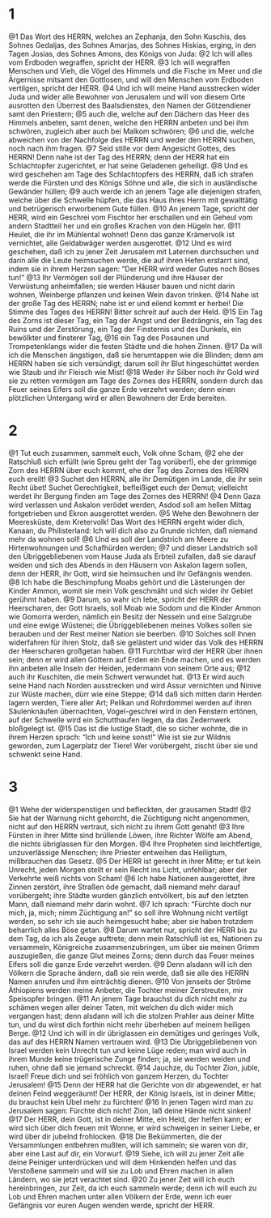 # 1 
@1 Das Wort des HERRN, welches an Zephanja, den Sohn Kuschis, des Sohnes Gedaljas, des Sohnes Amarjas, des Sohnes Hiskias, erging, in den Tagen Josias, des Sohnes Amons, des Königs von Juda: 
@2 Ich will alles vom Erdboden wegraffen, spricht der HERR. 
@3 Ich will wegraffen Menschen und Vieh, die Vögel des Himmels und die Fische im Meer und die Ärgernisse mitsamt den Gottlosen, und will den Menschen vom Erdboden vertilgen, spricht der HERR. 
@4 Und ich will meine Hand ausstrecken wider Juda und wider alle Bewohner von Jerusalem und will von diesem Orte ausrotten den Überrest des Baalsdienstes, den Namen der Götzendiener samt den Priestern; 
@5 auch die, welche auf den Dächern das Heer des Himmels anbeten, samt denen, welche den HERRN anbeten und bei ihm schwören, zugleich aber auch bei Malkom schwören; 
@6 und die, welche abweichen von der Nachfolge des HERRN und weder den HERRN suchen, noch nach ihm fragen. 
@7 Seid stille vor dem Angesicht Gottes, des HERRN! Denn nahe ist der Tag des HERRN; denn der HERR hat ein Schlachtopfer zugerichtet, er hat seine Geladenen geheiligt. 
@8 Und es wird geschehen am Tage des Schlachtopfers des HERRN, daß ich strafen werde die Fürsten und des Königs Söhne und alle, die sich in ausländische Gewänder hüllen; 
@9 auch werde ich an jenem Tage alle diejenigen strafen, welche über die Schwelle hüpfen, die das Haus ihres Herrn mit gewalttätig und betrügerisch erworbenem Gute füllen. 
@10 An jenem Tage, spricht der HERR, wird ein Geschrei vom Fischtor her erschallen und ein Geheul vom andern Stadtteil her und ein großes Krachen von den Hügeln her. 
@11 Heulet, die ihr im Mühlental wohnet! Denn das ganze Krämervolk ist vernichtet, alle Geldabwäger werden ausgerottet. 
@12 Und es wird geschehen, daß ich zu jener Zeit Jerusalem mit Laternen durchsuchen und darin alle die Leute heimsuchen werde, die auf ihren Hefen erstarrt sind, indem sie in ihrem Herzen sagen: “Der HERR wird weder Gutes noch Böses tun!” 
@13 Ihr Vermögen soll der Plünderung und ihre Häuser der Verwüstung anheimfallen; sie werden Häuser bauen und nicht darin wohnen, Weinberge pflanzen und keinen Wein davon trinken. 
@14 Nahe ist der große Tag des HERRN; nahe ist er und eilend kommt er herbei! Die Stimme des Tages des HERRN! Bitter schreit auf auch der Held. 
@15 Ein Tag des Zorns ist dieser Tag, ein Tag der Angst und der Bedrängnis, ein Tag des Ruins und der Zerstörung, ein Tag der Finsternis und des Dunkels, ein bewölkter und finsterer Tag, 
@16 ein Tag des Posaunen und Trompetenklangs wider die festen Städte und die hohen Zinnen. 
@17 Da will ich die Menschen ängstigen, daß sie herumtappen wie die Blinden; denn am HERRN haben sie sich versündigt; darum soll ihr Blut hingeschüttet werden wie Staub und ihr Fleisch wie Mist! 
@18 Weder ihr Silber noch ihr Gold wird sie zu retten vermögen am Tage des Zornes des HERRN, sondern durch das Feuer seines Eifers soll die ganze Erde verzehrt werden; denn einen plötzlichen Untergang wird er allen Bewohnern der Erde bereiten. 

# 2 
@1 Tut euch zusammen, sammelt euch, Volk ohne Scham, 
@2 ehe der Ratschluß sich erfüllt (wie Spreu geht der Tag vorüber!), ehe der grimmige Zorn des HERRN über euch kommt, ehe der Tag des Zornes des HERRN euch ereilt! 
@3 Suchet den HERRN, alle ihr Demütigen im Lande, die ihr sein Recht übet! Suchet Gerechtigkeit, befleißiget euch der Demut; vielleicht werdet ihr Bergung finden am Tage des Zornes des HERRN! 
@4 Denn Gaza wird verlassen und Askalon verödet werden, Asdod soll am hellen Mittag fortgetrieben und Ekron ausgerottet werden. 
@5 Wehe den Bewohnern der Meeresküste, dem Kretervolk! Das Wort des HERRN ergeht wider dich, Kanaan, du Philisterland: Ich will dich also zu Grunde richten, daß niemand mehr da wohnen soll! 
@6 Und es soll der Landstrich am Meere zu Hirtenwohnungen und Schafhürden werden; 
@7 und dieser Landstrich soll den Übriggebliebenen vom Hause Juda als Erbteil zufallen, daß sie darauf weiden und sich des Abends in den Häusern von Askalon lagern sollen, denn der HERR, ihr Gott, wird sie heimsuchen und ihr Gefängnis wenden. 
@8 Ich habe die Beschimpfung Moabs gehört und die Lästerungen der Kinder Ammon, womit sie mein Volk geschmäht und sich wider ihr Gebiet gerühmt haben. 
@9 Darum, so wahr ich lebe, spricht der HERR der Heerscharen, der Gott Israels, soll Moab wie Sodom und die Kinder Ammon wie Gomorra werden, nämlich ein Besitz der Nesseln und eine Salzgrube und eine ewige Wüstenei; die Übriggebliebenen meines Volkes sollen sie berauben und der Rest meiner Nation sie beerben. 
@10 Solches soll ihnen widerfahren für ihren Stolz, daß sie gelästert und wider das Volk des HERRN der Heerscharen großgetan haben. 
@11 Furchtbar wird der HERR über ihnen sein; denn er wird allen Göttern auf Erden ein Ende machen, und es werden ihn anbeten alle Inseln der Heiden, jedermann von seinem Orte aus; 
@12 auch ihr Kuschiten, die mein Schwert verwundet hat. 
@13 Er wird auch seine Hand nach Norden ausstrecken und wird Assur vernichten und Ninive zur Wüste machen, dürr wie eine Steppe; 
@14 daß sich mitten darin Herden lagern werden, Tiere aller Art; Pelikan und Rohrdommel werden auf ihren Säulenknäufen übernachten, Vogel-geschrei wird in den Fenstern ertönen, auf der Schwelle wird ein Schutthaufen liegen, da das Zedernwerk bloßgelegt ist. 
@15 Das ist die lustige Stadt, die so sicher wohnte, die in ihrem Herzen sprach: “Ich und keine sonst!” Wie ist sie zur Wildnis geworden, zum Lagerplatz der Tiere! Wer vorübergeht, zischt über sie und schwenkt seine Hand. 

# 3 
@1 Wehe der widerspenstigen und befleckten, der grausamen Stadt! 
@2 Sie hat der Warnung nicht gehorcht, die Züchtigung nicht angenommen, nicht auf den HERRN vertraut, sich nicht zu ihrem Gott genaht! 
@3 Ihre Fürsten in ihrer Mitte sind brüllende Löwen, ihre Richter Wölfe am Abend, die nichts übriglassen für den Morgen. 
@4 Ihre Propheten sind leichtfertige, unzuverlässige Menschen; ihre Priester entweihen das Heiligtum, mißbrauchen das Gesetz. 
@5 Der HERR ist gerecht in ihrer Mitte; er tut kein Unrecht, jeden Morgen stellt er sein Recht ins Licht, unfehlbar; aber der Verkehrte weiß nichts von Scham! 
@6 Ich habe Nationen ausgerottet, ihre Zinnen zerstört, ihre Straßen öde gemacht, daß niemand mehr darauf vorübergeht; ihre Städte wurden gänzlich entvölkert, bis auf den letzten Mann, daß niemand mehr darin wohnt. 
@7 Ich sprach: “Fürchte doch nur mich, ja, mich; nimm Züchtigung an!” so soll ihre Wohnung nicht vertilgt werden, so sehr ich sie auch heimgesucht habe; aber sie haben trotzdem beharrlich alles Böse getan. 
@8 Darum wartet nur, spricht der HERR bis zu dem Tag, da ich als Zeuge auftrete; denn mein Ratschluß ist es, Nationen zu versammeln, Königreiche zusammenzubringen, um über sie meinen Grimm auszugießen, die ganze Glut meines Zorns; denn durch das Feuer meines Eifers soll die ganze Erde verzehrt werden. 
@9 Denn alsdann will ich den Völkern die Sprache ändern, daß sie rein werde, daß sie alle des HERRN Namen anrufen und ihm einträchtig dienen. 
@10 Von jenseits der Ströme Äthiopiens werden meine Anbeter, die Tochter meiner Zerstreuten, mir Speisopfer bringen. 
@11 An jenem Tage brauchst du dich nicht mehr zu schämen wegen aller deiner Taten, mit welchen du dich wider mich vergangen hast; denn alsdann will ich die stolzen Prahler aus deiner Mitte tun, und du wirst dich forthin nicht mehr überheben auf meinem heiligen Berge. 
@12 Und ich will in dir übriglassen ein demütiges und geringes Volk, das auf des HERRN Namen vertrauen wird. 
@13 Die Übriggebliebenen von Israel werden kein Unrecht tun und keine Lüge reden; man wird auch in ihrem Munde keine trügerische Zunge finden; ja, sie werden weiden und ruhen, ohne daß sie jemand schreckt. 
@14 Jauchze, du Tochter Zion, juble, Israel! Freue dich und sei fröhlich von ganzem Herzen, du Tochter Jerusalem! 
@15 Denn der HERR hat die Gerichte von dir abgewendet, er hat deinen Feind weggeräumt! Der HERR, der König Israels, ist in deiner Mitte; du brauchst kein Übel mehr zu fürchten! 
@16 In jenen Tagen wird man zu Jerusalem sagen: Fürchte dich nicht! Zion, laß deine Hände nicht sinken! 
@17 Der HERR, dein Gott, ist in deiner Mitte, ein Held, der helfen kann; er wird sich über dich freuen mit Wonne, er wird schweigen in seiner Liebe, er wird über dir jubelnd frohlocken. 
@18 Die Bekümmerten, die der Versammlungen entbehren mußten, will ich sammeln; sie waren von dir, aber eine Last auf dir, ein Vorwurf. 
@19 Siehe, ich will zu jener Zeit alle deine Peiniger unterdrücken und will dem Hinkenden helfen und das Verstoßene sammeln und will sie zu Lob und Ehren machen in allen Ländern, wo sie jetzt verachtet sind. 
@20 Zu jener Zeit will ich euch hereinbringen, zur Zeit, da ich euch sammeln werde; denn ich will euch zu Lob und Ehren machen unter allen Völkern der Erde, wenn ich euer Gefängnis vor euren Augen wenden werde, spricht der HERR. 